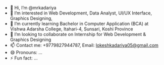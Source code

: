 - 👋 Hi, I’m @mrkadariya
- 👀 I’m interested in Web Development, Data Analyst, UI/UX Interface, Graphics Designing, 
- 🌱 I’m currently learning Bachelor in Computer Application (BCA) at Vishwa Adarsha College, Itahari-4, Sunsari, Koshi Province 
- 💞️ I’m looking to collaborate on Internship for Web Development & Graphics Designing
- 📫 Contact me: +9779827944787, Email: lokeshkadariya05@gmail.com
- 😄 Pronouns: ...
- ⚡ Fun fact: ...

<!---
mrkadariya/mrkadariya is a ✨ special ✨ repository because its `README.md` (this file) appears on your GitHub profile.
You can click the Preview link to take a look at your changes.
--->
